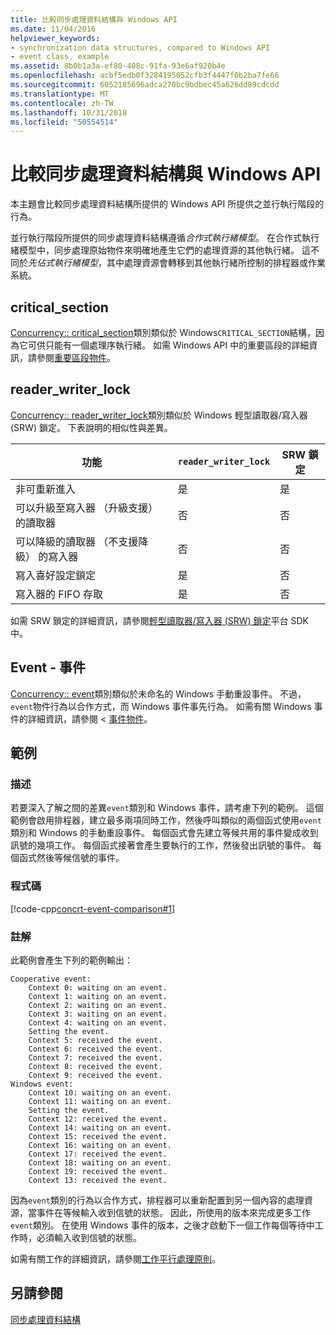 ```yaml
---
title: 比較同步處理資料結構與 Windows API
ms.date: 11/04/2016
helpviewer_keywords:
- synchronization data structures, compared to Windows API
- event class, example
ms.assetid: 8b0b1a3a-ef80-408c-91fa-93e6af920b4e
ms.openlocfilehash: acbf5edb0f3284195052cfb3f4447f0b2ba7fe66
ms.sourcegitcommit: 6052185696adca270bc9bdbec45a626dd89cdcdd
ms.translationtype: MT
ms.contentlocale: zh-TW
ms.lasthandoff: 10/31/2018
ms.locfileid: "50554514"
---
```

# <a name="comparing-synchronization-data-structures-to-the-windows-api"></a>比較同步處理資料結構與 Windows API

本主題會比較同步處理資料結構所提供的 Windows API 所提供之並行執行階段的行為。

並行執行階段所提供的同步處理資料結構遵循*合作式執行緒模型*。 在合作式執行緒模型中，同步處理原始物件來明確地產生它們的處理資源的其他執行緒。 這不同於*先佔式執行緒模型*，其中處理資源會轉移到其他執行緒所控制的排程器或作業系統。

## <a name="criticalsection"></a>critical_section

[Concurrency:: critical_section](../../parallel/concrt/reference/critical-section-class.md)類別類似於 Windows`CRITICAL_SECTION`結構，因為它可供只能有一個處理序執行緒。 如需 Windows API 中的重要區段的詳細資訊，請參閱[重要區段物件](/windows/desktop/Sync/critical-section-objects)。

## <a name="readerwriterlock"></a>reader_writer_lock

[Concurrency:: reader_writer_lock](../../parallel/concrt/reference/reader-writer-lock-class.md)類別類似於 Windows 輕型讀取器/寫入器 (SRW) 鎖定。 下表說明的相似性與差異。

|功能|`reader_writer_lock`|SRW 鎖定|
|-------------|--------------------------|--------------|
|非可重新進入|是|是|
|可以升級至寫入器 （升級支援） 的讀取器|否|否|
|可以降級的讀取器 （不支援降級） 的寫入器|否|否|
|寫入喜好設定鎖定|是|否|
|寫入器的 FIFO 存取|是|否|

如需 SRW 鎖定的詳細資訊，請參閱[輕型讀取器/寫入器 (SRW) 鎖定](https://msdn.microsoft.com/library/windows/desktop/aa904937)平台 SDK 中。

## <a name="event"></a>Event - 事件

[Concurrency:: event](../../parallel/concrt/reference/event-class.md)類別類似於未命名的 Windows 手動重設事件。 不過，`event`物件行為以合作方式，而 Windows 事件事先行為。 如需有關 Windows 事件的詳細資訊，請參閱 <<c0> [ 事件物件](/windows/desktop/Sync/event-objects)。

## <a name="example"></a>範例

### <a name="description"></a>描述

若要深入了解之間的差異`event`類別和 Windows 事件，請考慮下列的範例。 這個範例會啟用排程器，建立最多兩項同時工作，然後呼叫類似的兩個函式使用`event`類別和 Windows 的手動重設事件。 每個函式會先建立等候共用的事件變成收到訊號的幾項工作。 每個函式接著會產生要執行的工作，然後發出訊號的事件。 每個函式然後等候信號的事件。

### <a name="code"></a>程式碼

[!code-cpp[concrt-event-comparison#1](../../parallel/concrt/codesnippet/cpp/comparing-synchronization-data-structures-to-the-windows-api_1.cpp)]

### <a name="comments"></a>註解

此範例會產生下列的範例輸出：

```Output
Cooperative event:
    Context 0: waiting on an event.
    Context 1: waiting on an event.
    Context 2: waiting on an event.
    Context 3: waiting on an event.
    Context 4: waiting on an event.
    Setting the event.
    Context 5: received the event.
    Context 6: received the event.
    Context 7: received the event.
    Context 8: received the event.
    Context 9: received the event.
Windows event:
    Context 10: waiting on an event.
    Context 11: waiting on an event.
    Setting the event.
    Context 12: received the event.
    Context 14: waiting on an event.
    Context 15: received the event.
    Context 16: waiting on an event.
    Context 17: received the event.
    Context 18: waiting on an event.
    Context 19: received the event.
    Context 13: received the event.
```

因為`event`類別的行為以合作方式，排程器可以重新配置到另一個內容的處理資源，當事件在等候輸入收到信號的狀態。 因此，所使用的版本來完成更多工作`event`類別。 在使用 Windows 事件的版本，之後才啟動下一個工作每個等待中工作時，必須輸入收到信號的狀態。

如需有關工作的詳細資訊，請參閱[工作平行處理原則](../../parallel/concrt/task-parallelism-concurrency-runtime.md)。

## <a name="see-also"></a>另請參閱

[同步處理資料結構](../../parallel/concrt/synchronization-data-structures.md)
